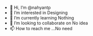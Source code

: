 - 👋 Hi, I’m @nahyantp
- 👀 I’m interested in Designing
- 🌱 I’m currently learning Nothing
- 💞️ I’m looking to collaborate on No idea
- 📫 How to reach me ...No need

<!---
nahyantp/nahyantp is a ✨ special ✨ repository because its `README.md` (this file) appears on your GitHub profile.
You can click the Preview link to take a look at your changes.
--->
